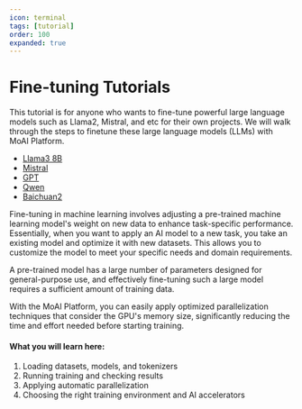 ```yaml
---
icon: terminal
tags: [tutorial]
order: 100
expanded: true
---
```


# Fine-tuning Tutorials

This tutorial is for anyone who wants to fine-tune powerful large language models such as Llama2, Mistral, and etc for their own projects.
We will walk through the steps to finetune these large language models (LLMs) with MoAI Platform.

- [Llama3 8B](/Tutorials/Llama38B_Tutorial/index.md)
- [Mistral](/Tutorials/Mistral_Tutorial/index.md)
- [GPT](/Tutorials/GPT_Tutorial/index.md)
- [Qwen](/Tutorials/Qwen_Tutorial/index.md)
- [Baichuan2](/Tutorials/Baichuan2_Tutorial/index.md)

Fine-tuning in machine learning involves adjusting a pre-trained machine learning model's weight on new data to enhance task-specific performance. Essentially, when you want to apply an AI model to a new task, you take an existing model and optimize it with new datasets. This allows you to customize the model to meet your specific needs and domain requirements.

A pre-trained model has a large number of parameters designed for general-purpose use, and effectively fine-tuning such a large model requires a sufficient amount of training data.

With the MoAI Platform, you can easily apply optimized parallelization techniques that consider the GPU's memory size, significantly reducing the time and effort needed before starting training.


#### What you will learn here:

1. Loading datasets, models, and tokenizers
2. Running training and checking results
3. Applying automatic parallelization
4. Choosing the right training environment and AI accelerators